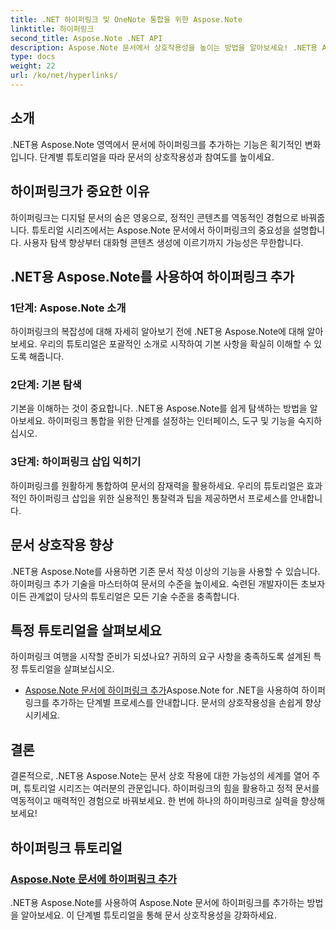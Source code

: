 ```yaml
---
title: .NET 하이퍼링크 및 OneNote 통합을 위한 Aspose.Note
linktitle: 하이퍼링크
second_title: Aspose.Note .NET API
description: Aspose.Note 문서에서 상호작용성을 높이는 방법을 알아보세요! .NET용 Aspose.Note로 하이퍼링크를 추가하여 문서 참여를 향상시키는 방법에 대한 튜토리얼을 찾아보세요.
type: docs
weight: 22
url: /ko/net/hyperlinks/
---
```

## 소개

.NET용 Aspose.Note 영역에서 문서에 하이퍼링크를 추가하는 기능은 획기적인 변화입니다. 단계별 튜토리얼을 따라 문서의 상호작용성과 참여도를 높이세요.

## 하이퍼링크가 중요한 이유

하이퍼링크는 디지털 문서의 숨은 영웅으로, 정적인 콘텐츠를 역동적인 경험으로 바꿔줍니다. 튜토리얼 시리즈에서는 Aspose.Note 문서에서 하이퍼링크의 중요성을 설명합니다. 사용자 탐색 향상부터 대화형 콘텐츠 생성에 이르기까지 가능성은 무한합니다.

## .NET용 Aspose.Note를 사용하여 하이퍼링크 추가

### 1단계: Aspose.Note 소개

하이퍼링크의 복잡성에 대해 자세히 알아보기 전에 .NET용 Aspose.Note에 대해 알아보세요. 우리의 튜토리얼은 포괄적인 소개로 시작하여 기본 사항을 확실히 이해할 수 있도록 해줍니다.

### 2단계: 기본 탐색

기본을 이해하는 것이 중요합니다. .NET용 Aspose.Note를 쉽게 탐색하는 방법을 알아보세요. 하이퍼링크 통합을 위한 단계를 설정하는 인터페이스, 도구 및 기능을 숙지하십시오.

### 3단계: 하이퍼링크 삽입 익히기

하이퍼링크를 원활하게 통합하여 문서의 잠재력을 활용하세요. 우리의 튜토리얼은 효과적인 하이퍼링크 삽입을 위한 실용적인 통찰력과 팁을 제공하면서 프로세스를 안내합니다.

## 문서 상호작용 향상

.NET용 Aspose.Note를 사용하면 기존 문서 작성 이상의 기능을 사용할 수 있습니다. 하이퍼링크 추가 기술을 마스터하여 문서의 수준을 높이세요. 숙련된 개발자이든 초보자이든 관계없이 당사의 튜토리얼은 모든 기술 수준을 충족합니다.

## 특정 튜토리얼을 살펴보세요

하이퍼링크 여행을 시작할 준비가 되셨나요? 귀하의 요구 사항을 충족하도록 설계된 특정 튜토리얼을 살펴보십시오.

- [Aspose.Note 문서에 하이퍼링크 추가](./add-hyperlinks/)Aspose.Note for .NET을 사용하여 하이퍼링크를 추가하는 단계별 프로세스를 안내합니다. 문서의 상호작용성을 손쉽게 향상시키세요.

## 결론

결론적으로, .NET용 Aspose.Note는 문서 상호 작용에 대한 가능성의 세계를 열어 주며, 튜토리얼 시리즈는 여러분의 관문입니다. 하이퍼링크의 힘을 활용하고 정적 문서를 역동적이고 매력적인 경험으로 바꿔보세요. 한 번에 하나의 하이퍼링크로 실력을 향상해보세요!
## 하이퍼링크 튜토리얼
### [Aspose.Note 문서에 하이퍼링크 추가](./add-hyperlinks/)
.NET용 Aspose.Note를 사용하여 Aspose.Note 문서에 하이퍼링크를 추가하는 방법을 알아보세요. 이 단계별 튜토리얼을 통해 문서 상호작용성을 강화하세요.